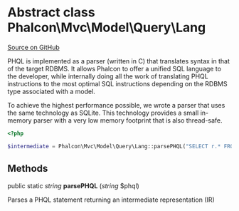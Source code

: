 # Abstract class **Phalcon\\Mvc\\Model\\Query\\Lang**

<a href="https://github.com/phalcon/cphalcon/blob/master/phalcon/mvc/model/query/lang.zep" class="btn btn-default btn-sm">Source on GitHub</a>

PHQL is implemented as a parser (written in C) that translates syntax in that of the target RDBMS. It allows Phalcon to offer a unified SQL language to the developer, while internally doing all the work of translating PHQL instructions to the most optimal SQL instructions depending on the RDBMS type associated with a model.

To achieve the highest performance possible, we wrote a parser that uses the same technology as SQLite. This technology provides a small in-memory parser with a very low memory footprint that is also thread-safe.

```php
<?php

$intermediate = Phalcon\Mvc\Model\Query\Lang::parsePHQL("SELECT r.* FROM Robots r LIMIT 10");

```

## Methods

public static *string* **parsePHQL** (*string* $phql)

Parses a PHQL statement returning an intermediate representation (IR)